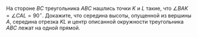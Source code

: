 На стороне $BC$ треугольника $ABC$ нашлись точки $K$ и $L$
такие, что $\angle BAK = \angle CAL = 90^{\circ}$. Докажите, что
середина высоты, опущенной из вершины $A$, 
середина отрезка $KL$ и центр описанной окружности
треугольника $ABC$ лежат на одной прямой.